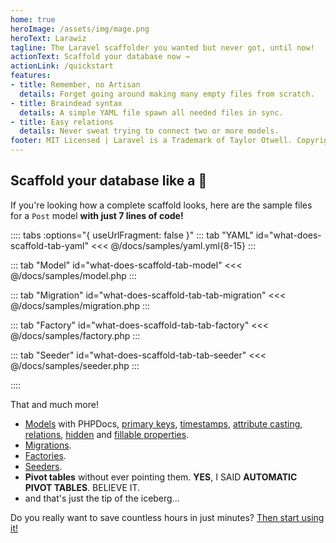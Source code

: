 ```yaml
---
home: true
heroImage: /assets/img/mage.png
heroText: Larawiz
tagline: The Laravel scaffolder you wanted but never got, until now!
actionText: Scaffold your database now →
actionLink: /quickstart
features:
- title: Remember, no Artisan
  details: Forget going around making many empty files from scratch.
- title: Braindead syntax
  details: A simple YAML file spawn all needed files in sync. 
- title: Easy relations
  details: Never sweat trying to connect two or more models.
footer: MIT Licensed | Laravel is a Trademark of Taylor Otwell. Copyright © 2011-2020 Laravel LLC.
---
```


## Scaffold your database like a 🧙 

If you're looking how a complete scaffold looks, here are the sample files for a `Post` model **with just 7 lines of code!**

:::: tabs :options="{ useUrlFragment: false }"
::: tab "YAML" id="what-does-scaffold-tab-yaml"
<<< @/docs/samples/yaml.yml{8-15}
:::

::: tab "Model" id="what-does-scaffold-tab-model"
<<< @/docs/samples/model.php
:::

::: tab "Migration" id="what-does-scaffold-tab-tab-migration"
<<< @/docs/samples/migration.php
:::

::: tab "Factory" id="what-does-scaffold-tab-tab-factory"
<<< @/docs/samples/factory.php
:::

::: tab "Seeder" id="what-does-scaffold-tab-tab-seeder"
<<< @/docs/samples/seeder.php
:::

::::

That and much more!

* [Models](https://laravel.com/docs/eloquent#defining-models) with PHPDocs, [primary keys](https://laravel.com/docs/eloquent#eloquent-model-conventions), [timestamps](https://laravel.com/docs/eloquent#eloquent-model-conventions), [attribute casting](https://laravel.com/docs/eloquent-mutators#attribute-casting), [relations](https://laravel.com/docs/eloquent-relationships), [hidden](https://laravel.com/docs/eloquent-serialization#hiding-attributes-from-json) and [fillable properties](https://laravel.com/docs/eloquent#mass-assignment).
* [Migrations](https://laravel.com/docs/migrations#introduction).
* [Factories](https://laravel.com/docs/database-testing#writing-factories).
* [Seeders](https://laravel.com/docs/seeding).
* **Pivot tables** without ever pointing them. **YES**, I SAID **AUTOMATIC PIVOT TABLES**. BELIEVE IT.
* and that's just the tip of the iceberg...

Do you really want to save countless hours in just minutes? [Then start using it!](quickstart.md) 
